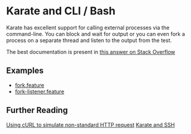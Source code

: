 # Karate and CLI / Bash

Karate has excellent support for calling external processes via the command-line. You can block and wait for output or you can even fork a process on a separate thread and listen to the output from the test.

The best documentation is present in [this answer on Stack Overflow](https://stackoverflow.com/a/62911366/143475)

## Examples
* [fork.feature](https://github.com/karatelabs/karate/blob/master/karate-core/src/test/java/com/intuit/karate/core/fork.feature)
* [fork-listener.feature](https://github.com/karatelabs/karate/blob/master/karate-core/src/test/java/com/intuit/karate/core/fork-listener.feature)

## Further Reading

[Using cURL to simulate non-standard HTTP request](https://stackoverflow.com/a/64352676/143475)
[Karate and SSH](../ssh/README.md)